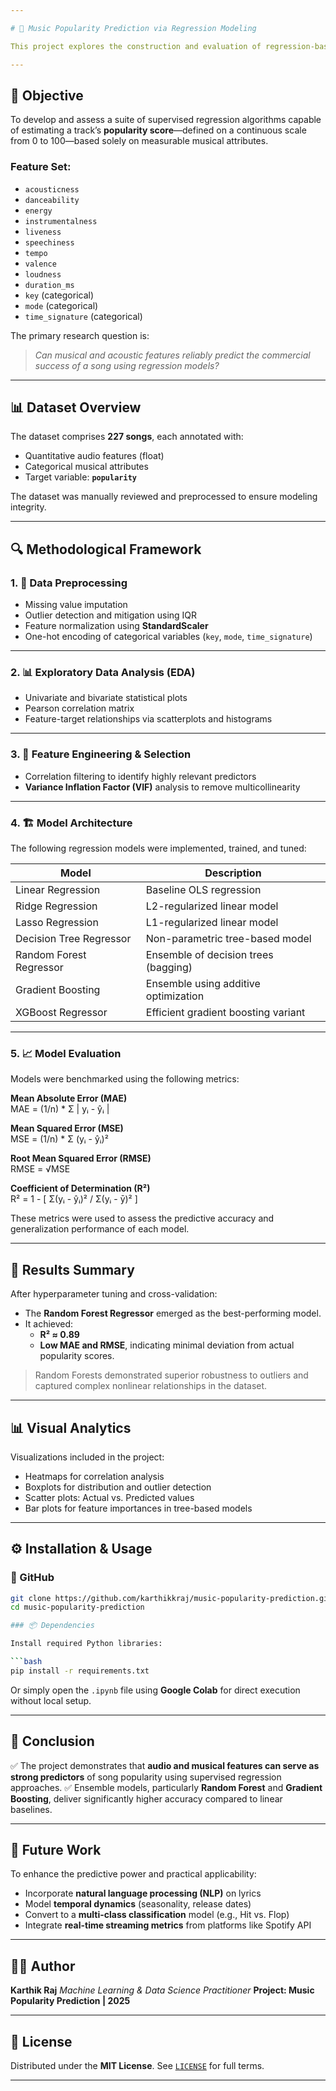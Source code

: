 ```yaml
---

# 🎵 Music Popularity Prediction via Regression Modeling

This project explores the construction and evaluation of regression-based machine learning models to predict the **popularity of music tracks** using a diverse set of acoustic and musical features. The goal is to build a predictive system that enables **music industry stakeholders**—including producers, distributors, and marketing teams—to make informed, data-driven decisions regarding song performance.

---
```


## 🎯 Objective

To develop and assess a suite of supervised regression algorithms capable of estimating a track’s **popularity score**—defined on a continuous scale from 0 to 100—based solely on measurable musical attributes.

### Feature Set:

- `acousticness`
- `danceability`
- `energy`
- `instrumentalness`
- `liveness`
- `speechiness`
- `tempo`
- `valence`
- `loudness`
- `duration_ms`
- `key` (categorical)
- `mode` (categorical)
- `time_signature` (categorical)

The primary research question is:

> *Can musical and acoustic features reliably predict the commercial success of a song using regression models?*

---

## 📊 Dataset Overview

The dataset comprises **227 songs**, each annotated with:

- Quantitative audio features (float)
- Categorical musical attributes
- Target variable: **`popularity`**

The dataset was manually reviewed and preprocessed to ensure modeling integrity.

---

## 🔍 Methodological Framework

### 1. 🧹 Data Preprocessing

- Missing value imputation
- Outlier detection and mitigation using IQR
- Feature normalization using **StandardScaler**
- One-hot encoding of categorical variables (`key`, `mode`, `time_signature`)

---

### 2. 📊 Exploratory Data Analysis (EDA)

- Univariate and bivariate statistical plots
- Pearson correlation matrix
- Feature-target relationships via scatterplots and histograms

---

### 3. 🧠 Feature Engineering & Selection

- Correlation filtering to identify highly relevant predictors
- **Variance Inflation Factor (VIF)** analysis to remove multicollinearity

---

### 4. 🏗️ Model Architecture

The following regression models were implemented, trained, and tuned:

| Model                     | Description                           |
|--------------------------|---------------------------------------|
| Linear Regression        | Baseline OLS regression               |
| Ridge Regression         | L2-regularized linear model           |
| Lasso Regression         | L1-regularized linear model           |
| Decision Tree Regressor  | Non-parametric tree-based model       |
| Random Forest Regressor  | Ensemble of decision trees (bagging)  |
| Gradient Boosting        | Ensemble using additive optimization  |
| XGBoost Regressor        | Efficient gradient boosting variant   |

---

### 5. 📈 Model Evaluation

Models were benchmarked using the following metrics:

**Mean Absolute Error (MAE)**  
MAE = (1/n) * Σ | yᵢ - ŷᵢ |

**Mean Squared Error (MSE)**  
MSE = (1/n) * Σ (yᵢ - ŷᵢ)²

**Root Mean Squared Error (RMSE)**  
RMSE = √MSE

**Coefficient of Determination (R²)**  
R² = 1 - [ Σ(yᵢ - ŷᵢ)² / Σ(yᵢ - ȳ)² ]


These metrics were used to assess the predictive accuracy and generalization performance of each model.

---

## 🧪 Results Summary

After hyperparameter tuning and cross-validation:

- The **Random Forest Regressor** emerged as the best-performing model.
- It achieved:
  - **R² ≈ 0.89**
  - **Low MAE and RMSE**, indicating minimal deviation from actual popularity scores.

> Random Forests demonstrated superior robustness to outliers and captured complex nonlinear relationships in the dataset.

---

## 📊 Visual Analytics

Visualizations included in the project:

- Heatmaps for correlation analysis
- Boxplots for distribution and outlier detection
- Scatter plots: Actual vs. Predicted values
- Bar plots for feature importances in tree-based models

---

## ⚙️ Installation & Usage

### 🔗 GitHub

```bash
git clone https://github.com/karthikkraj/music-popularity-prediction.git
cd music-popularity-prediction

### 📦 Dependencies

Install required Python libraries:

```bash
pip install -r requirements.txt
```

Or simply open the `.ipynb` file using **Google Colab** for direct execution without local setup.

---

## 🧾 Conclusion

✅ The project demonstrates that **audio and musical features can serve as strong predictors** of song popularity using supervised regression approaches.
✅ Ensemble models, particularly **Random Forest** and **Gradient Boosting**, deliver significantly higher accuracy compared to linear baselines.

---

## 🔮 Future Work

To enhance the predictive power and practical applicability:

* Incorporate **natural language processing (NLP)** on lyrics
* Model **temporal dynamics** (seasonality, release dates)
* Convert to a **multi-class classification** model (e.g., Hit vs. Flop)
* Integrate **real-time streaming metrics** from platforms like Spotify API

---

## 👨‍💻 Author

**Karthik Raj**
*Machine Learning & Data Science Practitioner*
**Project: Music Popularity Prediction | 2025**

---

## 🪪 License

Distributed under the **MIT License**. See [`LICENSE`](LICENSE) for full terms.

---
